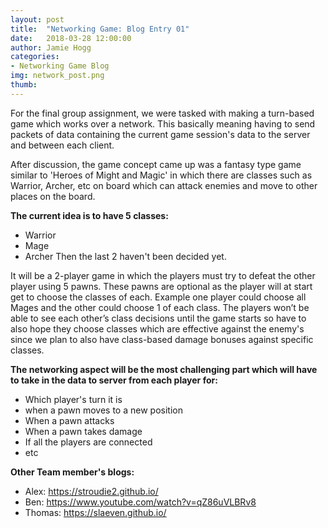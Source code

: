 ```yaml
---
layout: post
title:  "Networking Game: Blog Entry 01"
date:   2018-03-28 12:00:00
author: Jamie Hogg
categories: 
- Networking Game Blog
img: network_post.png
thumb: 
---
```


For the final group assignment, we were tasked with making a turn-based game which works over a network. 
This basically meaning having to send packets of data containing the current game session's data to the server and between each client.

After discussion, the game concept came up was a fantasy type game similar to 'Heroes of Might and Magic' in which there are classes such as 
Warrior, Archer, etc on board which can attack enemies and move to other places on the board.

<B>The current idea is to have 5 classes:</B>
- Warrior
- Mage
- Archer
Then the last 2 haven't been decided yet.

It will be a 2-player game in which the players must try to defeat the other player using 5 pawns. These pawns are optional as the player will at start get to choose the classes of each. Example one player could choose all Mages and the other could choose 1 of each class. The players won’t be able to see each other’s class decisions until the game starts so have to also hope they choose classes which 
are effective against the enemy's since we plan to also have class-based damage bonuses against specific classes.

<B>The networking aspect will be the most challenging part which will have to take in the data to server from each player for:</B>
- Which player's turn it is
- when a pawn moves to a new position
- When a pawn attacks
- When a pawn takes damage
- If all the players are connected
- etc

<B>Other Team member's blogs:</B>
- Alex:
  https://stroudie2.github.io/
- Ben:
  https://www.youtube.com/watch?v=qZ86uVLBRv8
- Thomas:
  https://slaeven.github.io/
